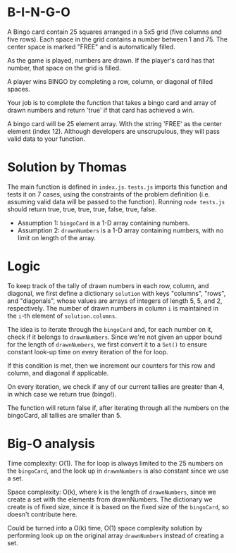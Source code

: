 # B-I-N-G-O

A Bingo card contain 25 squares arranged in a 5x5 grid (five columns and five
rows). Each space in the grid contains a number between 1 and 75. The center
space is marked "FREE" and is automatically filled.

As the game is played, numbers are drawn. If the player's card has that number,
that space on the grid is filled.

A player wins BINGO by completing a row, column, or diagonal of filled spaces.

Your job is to complete the function that takes a bingo card and array of drawn
numbers and return 'true' if that card has achieved a win.

A bingo card will be 25 element array. With the string 'FREE' as the center
element (index 12). Although developers are unscrupulous, they will pass valid
data to your function.

# Solution by Thomas

The main function is defined in `index.js`. `tests.js` imports this function and tests it on 7 cases, using the constraints of the problem definition (i.e. assuming valid data will be passed to the function). Running `node tests.js` should return true, true, true, true, false, true, false.

* Assumption 1: `bingoCard` is a 1-D array containing numbers.
* Assumption 2: `drawnNumbers` is a 1-D array containing numbers, with no limit on length of the array.

# Logic

To keep track of the tally of drawn numbers in each row, column, and diagonal, we first define a dictionary `solution` with keys "columns", "rows", and "diagonals", whose values are arrays of integers of length 5, 5, and 2, respectively. The number of drawn numbers in column `i` is maintained in the `i`-th element of `solution.columns`.

The idea is to iterate through the `bingoCard` and, for each number on it, check if it belongs to `drawnNumbers`. Since we're not given an upper bound for the length of `drawnNumbers`, we first convert it to a `Set()` to ensure constant look-up time on every iteration of the for loop.

If this condition is met, then we increment our counters for this row and column, and diagonal if applicable.

On every iteration, we check if any of our current tallies are greater than 4, in which case we return true (bingo!). 

The function will return false if, after iterating through all the numbers on the bingoCard, all tallies are smaller than 5.

# Big-O analysis

Time complexity: O(1). The for loop is always limited to the 25 numbers on the `bingoCard`, and the look up in `drawnNumbers` is also constant since we use a set.

Space complexity: O(k), where k is the length of `drawnNumbers`, since we create a set with the elements from drawnNumbers. The dictionary we create is of fixed size, since it is based on the fixed size of the `bingoCard`, so doesn't contribute here.

Could be turned into a O(k) time, O(1) space complexity solution by performing look up on the original array `drawnNumbers` instead of creating a set.
